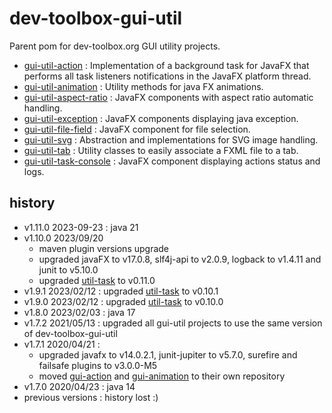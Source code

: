 <!--
  - MIT License
  -
  - Copyright © 2020-2023 dev-toolbox.org
  -
  - Permission is hereby granted, free of charge, to any person obtaining a copy of this software and associated documentation files
  - (the "Software"), to deal in the Software without restriction, including without limitation the rights to use, copy, modify, merge, publish,
  - distribute, sublicense, and/or sell copies of the Software, and to permit persons to whom the Software is furnished to do so, subject to the
  - following conditions:
  -
  - The above copyright notice and this permission notice shall be included in all copies or substantial portions of the Software.
  -
  - THE SOFTWARE IS PROVIDED "AS IS", WITHOUT WARRANTY OF ANY KIND, EXPRESS OR IMPLIED, INCLUDING BUT NOT LIMITED TO THE WARRANTIES OF
  - MERCHANTABILITY, FITNESS FOR A PARTICULAR PURPOSE AND NONINFRINGEMENT. IN NO EVENT SHALL THE AUTHORS OR COPYRIGHT HOLDERS BE LIABLE FOR ANY
  - CLAIM, DAMAGES OR OTHER LIABILITY, WHETHER IN AN ACTION OF CONTRACT, TORT OR OTHERWISE, ARISING FROM, OUT OF OR IN CONNECTION WITH THE SOFTWARE
  - OR THE USE OR OTHER DEALINGS IN THE SOFTWARE.
  -->

dev-toolbox-gui-util
====================

Parent pom for dev-toolbox.org GUI utility projects.

- [gui-util-action](https://github.com/javarno/dev-toolbox-gui-util-action) : Implementation of a background task for JavaFX that performs all task listeners notifications in the JavaFX platform thread.
- [gui-util-animation](https://github.com/javarno/dev-toolbox-gui-util-animation) : Utility methods for java FX animations.
- [gui-util-aspect-ratio](https://github.com/javarno/dev-toolbox-gui-util-aspect-ratio) : JavaFX components with aspect ratio automatic handling.
- [gui-util-exception](https://github.com/javarno/dev-toolbox-gui-util-exception) : JavaFX components displaying java exception.
- [gui-util-file-field](https://github.com/javarno/dev-toolbox-gui-util-file-field) : JavaFX component for file selection.
- [gui-util-svg](https://github.com/javarno/dev-toolbox-gui-util-svg) : Abstraction and implementations for SVG image handling.
- [gui-util-tab](https://github.com/javarno/dev-toolbox-gui-util-tab) : Utility classes to easily associate a FXML file to a tab.
- [gui-util-task-console](https://github.com/javarno/dev-toolbox-gui-util-task-console) : JavaFX component displaying actions status and logs.

history
-------
- v1.11.0 2023-09-23 : java 21
- v1.10.0 2023/09/20
  * maven plugin versions upgrade
  * upgraded javaFX to v17.0.8, slf4j-api to v2.0.9, logback to v1.4.11 and junit to v5.10.0
  * upgraded [util-task](https://github.com/javarno/dev-toolbox-util-task) to v0.11.0
- v1.9.1 2023/02/12 : upgraded [util-task](https://github.com/javarno/dev-toolbox-util-task) to v0.10.1
- v1.9.0 2023/02/12 : upgraded [util-task](https://github.com/javarno/dev-toolbox-util-task) to v0.10.0
- v1.8.0 2023/02/03 : java 17
- v1.7.2 2021/05/13 : upgraded all gui-util projects to use the same version of dev-toolbox-gui-util
- v1.7.1 2020/04/21 :
  * upgraded javafx to v14.0.2.1, junit-jupiter to v5.7.0, surefire and failsafe plugins to v3.0.0-M5
  * moved [gui-action](https://github.com/javarno/dev-toolbox-gui-util-action) and [gui-animation](https://github.com/javarno/dev-toolbox-gui-util-animation) to their own repository
- v1.7.0 2020/04/23 : java 14
- previous versions : history lost :)
